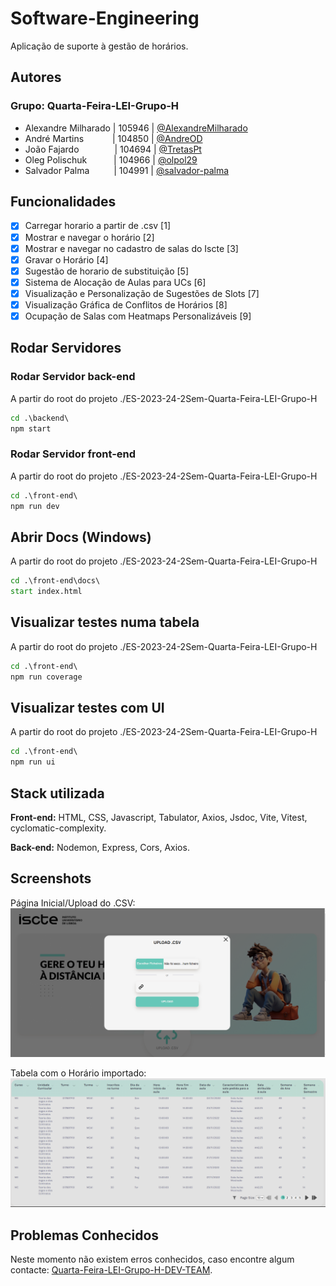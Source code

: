 # Software-Engineering

Aplicação de suporte à gestão de horários.

## Autores

### Grupo: Quarta-Feira-LEI-Grupo-H

- Alexandre Milharado | 105946 | [@AlexandreMilharado](https://github.com/AlexandreMilharado)
- André Martins&emsp;&emsp;&emsp; | 104850 | [@AndreOD](https://github.com/AndreOD)
- João Fajardo&emsp;&emsp;&emsp; &ensp; | 104694 | [@TretasPt](https://github.com/TretasPt)
- Oleg Polischuk&emsp;&emsp; &ensp; | 104966 | [@olpol29](https://github.com/olpol29)
- Salvador Palma&emsp;&emsp; &ensp;| 104991 | [@salvador-palma](https://github.com/salvador-palma)

## Funcionalidades

- [x] Carregar horario a partir de .csv [1]
- [x] Mostrar e navegar o horário [2]
- [x] Mostrar e navegar no cadastro de salas do Iscte [3]
- [x] Gravar o Horário [4]
- [x] Sugestão de horario de substituição [5]
- [x] Sistema de Alocação de Aulas para UCs [6]
- [x] Visualização e Personalização de Sugestões de Slots [7]
- [x] Visualização Gráfica de Conflitos de Horários [8]
- [x] Ocupação de Salas com Heatmaps Personalizáveis [9]

## Rodar Servidores

### Rodar Servidor back-end

A partir do root do projeto ./ES-2023-24-2Sem-Quarta-Feira-LEI-Grupo-H

``` bat
cd .\backend\
npm start
```

### Rodar Servidor front-end

A partir do root do projeto ./ES-2023-24-2Sem-Quarta-Feira-LEI-Grupo-H

``` bat
cd .\front-end\
npm run dev
```

## Abrir Docs (Windows)

A partir do root do projeto ./ES-2023-24-2Sem-Quarta-Feira-LEI-Grupo-H

``` bat
cd .\front-end\docs\
start index.html
```

## Visualizar testes numa tabela

A partir do root do projeto ./ES-2023-24-2Sem-Quarta-Feira-LEI-Grupo-H

``` bat
cd .\front-end\
npm run coverage
```

## Visualizar testes com UI

A partir do root do projeto ./ES-2023-24-2Sem-Quarta-Feira-LEI-Grupo-H

``` bat
cd .\front-end\
npm run ui
```

## Stack utilizada

**Front-end:** HTML, CSS, Javascript, Tabulator, Axios, Jsdoc, Vite, Vitest, cyclomatic-complexity.

**Back-end:** Nodemon, Express, Cors, Axios.

## Screenshots

Página Inicial/Upload do .CSV:
![Ecrã principal](/readmeFiles/uploadcsv.png)

Tabela com o Horário importado:
![Tabela de Horários](/readmeFiles/tabela.png)

## Problemas Conhecidos

Neste momento não existem erros conhecidos, caso encontre algum contacte: [Quarta-Feira-LEI-Grupo-H-DEV-TEAM](mailto:acmoz@iscte-iul.pt?subject=[GitHub]%20Problema%20Encontrado).
